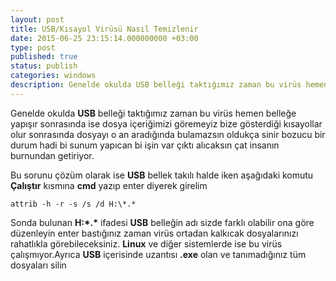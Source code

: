 ```yaml
---
layout: post
title: USB/Kısayol Virüsü Nasıl Temizlenir
date: 2015-06-25 23:15:14.000000000 +03:00
type: post
published: true
status: publish
categories: windows
description: Genelde okulda USB belleği taktığımız zaman bu virüs hemen belleğe yapışır sonrasında ise dosya içeriğimizi göremeyiz bize gösterdiği kısayollar
---
```


Genelde okulda **USB** belleği taktığımız zaman bu virüs hemen belleğe yapışır sonrasında ise dosya içeriğimizi göremeyiz bize gösterdiği kısayollar olur sonrasında dosyayı o an aradığında bulamazsın oldukça sinir bozucu bir durum hadi bi sunum yapıcan bi işin var çıktı alıcaksın çat insanın burnundan getiriyor.

Bu sorunu çözüm olarak ise **USB** bellek takılı halde iken aşağıdaki komutu **Çalıştır** kısmına **cmd** yazıp enter diyerek girelim

    attrib -h -r -s /s /d H:\*.*

Sonda bulunan **H:\*.\*** ifadesi **USB** belleğin adı sizde farklı olabilir ona göre düzenleyin enter bastığınız zaman virüs ortadan kalkıcak dosyalarınızı rahatlıkla görebileceksiniz. **Linux** ve diğer sistemlerde ise bu virüs çalışmıyor.Ayrıca **USB** içerisinde uzantısı **.exe** olan ve tanımadığınız tüm dosyaları silin
